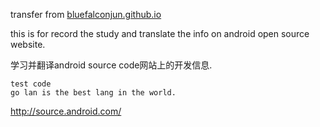 transfer from [bluefalconjun.github.io](https://github.com/bluefalconjun/bluefalconjun.github.io/wiki)

this is for record the study and translate the info on android open source website.

学习并翻译android source code网站上的开发信息.
```
test code
go lan is the best lang in the world.
```
http://source.android.com/




